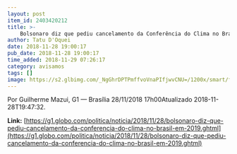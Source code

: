 ```yaml
---
layout: post
item_id: 2403420212
title: >-
    Bolsonaro diz que pediu cancelamento da Conferência do Clima no Brasil em 2019
author: Tatu D'Oquei
date: 2018-11-28 19:00:17
pub_date: 2018-11-28 19:00:17
time_added: 2018-11-29 07:26:17
category: avisamos
tags: []
image: https://s2.glbimg.com/_NgGhrDPTPmffvoVnaPIfjwvCNU=/1200x/smart/filters:cover():strip_icc()/s01.video.glbimg.com/x720/7194232.jpg
---
```


Por Guilherme Mazui, G1 — Brasília 28/11/2018 17h00Atualizado 2018-11-28T19:47:32.

**Link:** [https://g1.globo.com/politica/noticia/2018/11/28/bolsonaro-diz-que-pediu-cancelamento-da-conferencia-do-clima-no-brasil-em-2019.ghtml](https://g1.globo.com/politica/noticia/2018/11/28/bolsonaro-diz-que-pediu-cancelamento-da-conferencia-do-clima-no-brasil-em-2019.ghtml)

